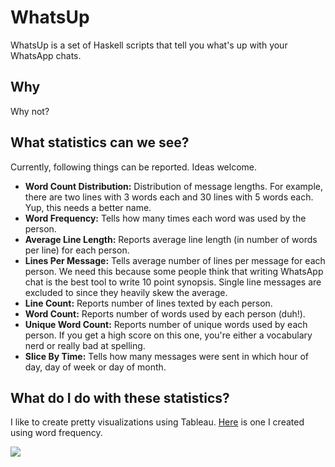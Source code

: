 # WhatsUp #

WhatsUp is a set of Haskell scripts that tell you what's up with your WhatsApp chats.

## Why ##

Why not?

## What statistics can we see? ##

Currently, following things can be reported. Ideas welcome.

- **Word Count Distribution:** Distribution of message lengths. For example, there are two lines with 3 words each and 30 lines with 5 words each. Yup, this needs a better name.
- **Word Frequency:** Tells how many times each word was used by the person.
- **Average Line Length:** Reports average line length (in number of words per line) for each person.
- **Lines Per Message:** Tells average number of lines per message for each person. We need this because some people think that writing WhatsApp chat is the best tool to write 10 point synopsis. Single line messages are excluded to since they heavily skew the average.
- **Line Count:** Reports number of lines texted by each person.
- **Word Count:** Reports number of words used by each person (duh!).
- **Unique Word Count:** Reports number of unique words used by each person. If you get a high score on this one, you're either a vocabulary nerd or really bad at spelling.
- **Slice By Time:** Tells how many messages were sent in which hour of day, day of week or day of month.

## What do I do with these statistics? ##
I like to create pretty visualizations using Tableau. [Here](https://public.tableau.com/views/HeAndShe/HisWordCloud?:embed=y&:display_count=yes) is one I created using word frequency.

<div class='tableauPlaceholder' id='viz1497461333125' style='position: relative'><noscript><a href='https://public.tableau.com/views/HeAndShe/HisWordCloud?:embed=y&:display_count=yes'><img alt=' ' src='https:&#47;&#47;public.tableau.com&#47;static&#47;images&#47;He&#47;HeAndShe&#47;HisWordCloud&#47;1_rss.png' style='border: none' /></a></noscript><object class='tableauViz'  style='display:none;'><param name='host_url' value='https%3A%2F%2Fpublic.tableau.com%2F' /> <param name='site_root' value='' /><param name='name' value='HeAndShe&#47;HisWordCloud' /><param name='tabs' value='yes' /><param name='toolbar' value='yes' /><param name='static_image' value='https:&#47;&#47;public.tableau.com&#47;static&#47;images&#47;He&#47;HeAndShe&#47;HisWordCloud&#47;1.png' /> <param name='animate_transition' value='yes' /><param name='display_static_image' value='yes' /><param name='display_spinner' value='yes' /><param name='display_overlay' value='yes' /><param name='display_count' value='yes' /></object></div>
